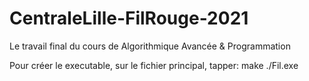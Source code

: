 # CentraleLille-FilRouge-2021
Le travail final du cours de Algorithmique Avancée &amp; Programmation

Pour créer le executable, sur le fichier principal, tapper:
make
./Fil.exe

